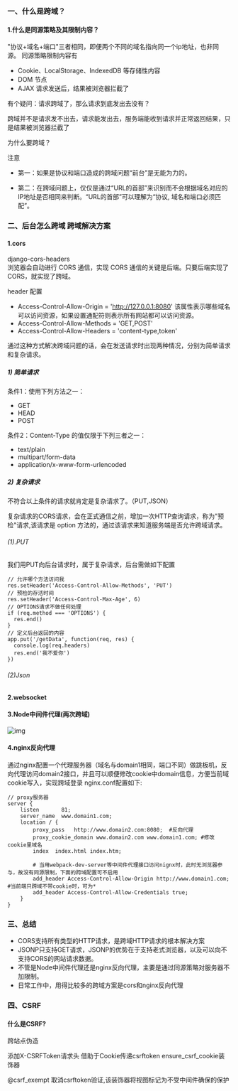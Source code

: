 ### 一、什么是跨域？
#### 1.什么是同源策略及其限制内容？
"协议+域名+端口"三者相同，即便两个不同的域名指向同一个ip地址，也非同源。
同源策略限制内容有
- Cookie、LocalStorage、IndexedDB 等存储性内容
- DOM 节点
- AJAX 请求发送后，结果被浏览器拦截了

有个疑问：请求跨域了，那么请求到底发出去没有？

跨域并不是请求发不出去，请求能发出去，服务端能收到请求并正常返回结果，只是结果被浏览器拦截了

为什么要跨域？

注意

- 第一：如果是协议和端口造成的跨域问题“前台”是无能为力的。

- 第二：在跨域问题上，仅仅是通过“URL的首部”来识别而不会根据域名对应的IP地址是否相同来判断。“URL的首部”可以理解为“协议, 域名和端口必须匹配”。

### 二、后台怎么跨域 跨域解决方案
#### 1.cors
django-cors-headers  
浏览器会自动进行 CORS 通信，实现 CORS 通信的关键是后端。只要后端实现了 CORS，就实现了跨域。

header 配置
- Access-Control-Allow-Origin = 'http://127.0.0.1:8080' 该属性表示哪些域名可以访问资源，如果设置通配符则表示所有网站都可以访问资源。
- Access-Control-Allow-Methods = 'GET,POST'
- Access-Control-Allow-Headers = 'content-type,token'

通过这种方式解决跨域问题的话，会在发送请求时出现两种情况，分别为简单请求和复杂请求。
##### 1) 简单请求

条件1：使用下列方法之一：

- GET
- HEAD
- POST

条件2：Content-Type 的值仅限于下列三者之一：

- text/plain
- multipart/form-data
- application/x-www-form-urlencoded

##### 2) 复杂请求
不符合以上条件的请求就肯定是复杂请求了。（PUT,JSON）

复杂请求的CORS请求，会在正式通信之前，增加一次HTTP查询请求，称为"预检"请求,该请求是 option 方法的，通过该请求来知道服务端是否允许跨域请求。
######  (1).PUT 
我们用PUT向后台请求时，属于复杂请求，后台需做如下配置

```
// 允许哪个方法访问我
res.setHeader('Access-Control-Allow-Methods', 'PUT')
// 预检的存活时间
res.setHeader('Access-Control-Max-Age', 6)
// OPTIONS请求不做任何处理
if (req.method === 'OPTIONS') {
  res.end() 
}
// 定义后台返回的内容
app.put('/getData', function(req, res) {
  console.log(req.headers)
  res.end('我不爱你')
})
```
###### (2)Json

#### 2.websocket

#### 3.Node中间件代理(两次跨域)

![img](https://user-gold-cdn.xitu.io/2019/1/17/1685c5bed77e7788?imageView2/0/w/1280/h/960/format/webp/ignore-error/1)

#### 4.nginx反向代理
通过nginx配置一个代理服务器（域名与domain1相同，端口不同）做跳板机，反向代理访问domain2接口，并且可以顺便修改cookie中domain信息，方便当前域cookie写入，实现跨域登录
nginx.conf配置如下:
```
// proxy服务器
server {
    listen       81;
    server_name  www.domain1.com;
    location / {
        proxy_pass   http://www.domain2.com:8080;  #反向代理
        proxy_cookie_domain www.domain2.com www.domain1.com; #修改cookie里域名
        index  index.html index.htm;

        # 当用webpack-dev-server等中间件代理接口访问nignx时，此时无浏览器参与，故没有同源限制，下面的跨域配置可不启用
        add_header Access-Control-Allow-Origin http://www.domain1.com;  #当前端只跨域不带cookie时，可为*
        add_header Access-Control-Allow-Credentials true;
    }
}
```

### 三、总结

- CORS支持所有类型的HTTP请求，是跨域HTTP请求的根本解决方案
- JSONP只支持GET请求，JSONP的优势在于支持老式浏览器，以及可以向不支持CORS的网站请求数据。
- 不管是Node中间件代理还是nginx反向代理，主要是通过同源策略对服务器不加限制。
- 日常工作中，用得比较多的跨域方案是cors和nginx反向代理

### 四、CSRF

#### 什么是CSRF?  

跨站点伪造

添加X-CSRFToken请求头
借助于Cookie传递csrftoken
ensure_csrf_cookie装饰器

@csrf_exempt
取消csrftoken验证,该装饰器将视图标记为不受中间件确保的保护

